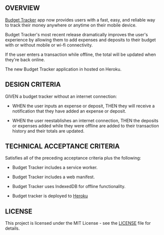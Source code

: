 ## OVERVIEW

[Budget Tracker](https://www.awesomescreenshot.com/image/11390668?key=947845fbbf5c16465b25a7b49da8f165) app now provides users with a fast, easy, and reliable way to track their money anywhere or anytime on their mobile device.

Budget Tracker's most recent release dramatically improves the user's experience by allowing them to add expenses and deposits to their budget with or without mobile or wi-fi connectivity. 

If the user enters a transaction while offline, the total will be updated when they're back online. 

The new Budget Tracker application in hosted on Heroku.

## DESIGN CRITERIA

GIVEN a budget tracker without an internet connection: 
* WHEN the user inputs an expense or deposit,
THEN they will receive a notification that they have added an expense or deposit.

* WHEN the user reestablishes an internet connection,
THEN the deposits or expenses added while they were offline are added to their transaction history and their totals are updated.

## TECHNICAL ACCEPTANCE CRITERIA

Satisfies all of the preceding acceptance criteria plus the following:

* Budget Tracker includes a service worker.

* Budget Tracker includes a web manifest.

* Budget Tracker uses IndexedDB for offline functionality.

* Budget tracker is deployed to [Heroku](https://on-or-offline-budget-tool.herokuapp.com/)

## LICENSE

This project is licensed under the MIT License - see the [LICENSE](https://opensource.org/licenses/MIT) file for details.


